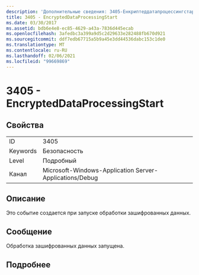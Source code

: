 ```yaml
---
description: 'Дополнительные сведения: 3405-Енкриптеддатапроцессингстарт'
title: 3405 - EncryptedDataProcessingStart
ms.date: 03/30/2017
ms.assetid: bdb6e4e8-ec85-4629-a43a-7836d445ecab
ms.openlocfilehash: 3afedbc3a399a9d5c2d29633e282488fb670d921
ms.sourcegitcommit: ddf7edb67715a5b9a45e3dd44536dabc153c1de0
ms.translationtype: MT
ms.contentlocale: ru-RU
ms.lasthandoff: 02/06/2021
ms.locfileid: "99669869"
---
```

# <a name="3405---encrypteddataprocessingstart"></a>3405 - EncryptedDataProcessingStart

## <a name="properties"></a>Свойства  
  
|||  
|-|-|  
|ID|3405|  
|Keywords|Безопасность|  
|Level|Подробный|  
|Канал|Microsoft-Windows-Application Server-Applications/Debug|  
  
## <a name="description"></a>Описание  

 Это событие создается при запуске обработки зашифрованных данных.  
  
## <a name="message"></a>Сообщение  

 Обработка зашифрованных данных запущена.  
  
## <a name="details"></a>Подробнее
